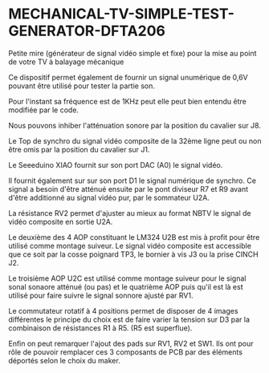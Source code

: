 # MECHANICAL-TV-SIMPLE-TEST-GENERATOR-DFTA206
Petite mire (générateur de signal vidéo simple et fixe) pour la mise au point de votre TV à balayage mécanique

Ce dispositif permet également de fournir un signal unumérique de 0,6V pouvant être utilisé pour tester la partie son.

Pour l'instant sa fréquence est de 1KHz peut elle peut bien entendu être modifiée par le code.

Nous pouvons inhiber l'atténuation sonore par la position du cavalier sur J8.

Le Top de synchro du signal vidéo composite de la 32ème ligne peut ou non être omis par la position du cavalier sur J1.

Le Seeeduino XIAO fournit sur son port DAC (A0) le signal vidéo.

Il fournit également sur sur son port D1 le signal numérique de synchro. Ce signal a besoin d'être atténué ensuite par le pont diviseur R7 et R9 avant d'être additionné au signal vidéo pur, par le sommateur U2A.

La résistance RV2 permet d'ajuster au mieux au format NBTV le signal de vidéo composite en sortie U2A.

Le deuxième des 4 AOP constituant le LM324 U2B est mis à profit pour être utilisé comme montage suiveur. Le signal vidéo composite est accessible que ce soit par la cosse poignard TP3, le bornier à vis J3 ou la prise CINCH J2.

Le troisième AOP U2C est utilisé comme montage suiveur pour le signal sonal sonaore atténué (ou pas) et le quatrième AOP puis qu'il est là est utilisé pour faire suivre le signal sonnore ajusté par RV1.

Le commutateur rotatif à 4 positions permet de disposer de 4 images différentes le principe du choix est de faire varier la tension sur D3 par la combinaison de résistances R1 à R5. (R5 est superflue).

Enfin on peut remarquer l'ajout des pads sur RV1, RV2 et SW1. Ils ont pour rôle de pouvoir remplacer ces 3 composants de PCB par des éléments déportés selon le choix du maker.
